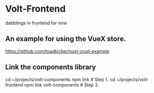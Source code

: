 # Volt-Frontend
dabblings in frontend for now

## An example for using the VueX store.
https://github.com/toadkicker/nuxt-crud-example

## Link the components library
cd ~/projects/volt-components
npm link # Step 1.
cd ~/projects/volt-frontend
npm link volt-components  # Step 2.